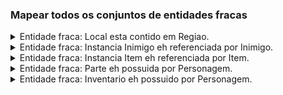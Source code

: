 ### Mapear todos os conjuntos de entidades fracas
<details>
<summary>Entidade fraca: Local esta contido em Regiao.</summary>


![Entidade Fraca Local](./assets/entidadeFracaLocal.png)

</details>

<details>
<summary>Entidade fraca: Instancia Inimigo eh referenciada por Inimigo.</summary>


![Entidade Fraca Instancia Inimigo](./assets/entidadeFracaInimigo.png)

</details>

<details>
<summary>Entidade fraca: Instancia Item eh referenciada por Item.</summary>


![Entidade Fraca Instancia Item](./assets/entidadeFracaItem.png)
</details>

<details>
<summary>Entidade fraca: Parte eh possuida por Personagem.</summary>


![Entidade Fraca Parte](./assets/entidadeFracaParte.png)
</details>

<details>
<summary>Entidade fraca: Inventario eh possuido por Personagem.</summary>


![Entidade Fraca Parte](./assets/entidadeFracaParte.png)
</details>
</list>

